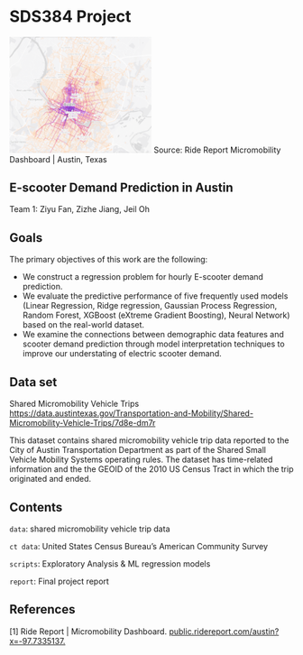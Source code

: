 # SDS384 Project

<img src="https://github.com/jeiloh/SDS384-Project/blob/main/e-scooter_austin.png" width=50% height=50%>
Source: Ride Report Micromobility Dashboard | Austin, Texas

## E-scooter Demand Prediction in Austin

Team 1: Ziyu Fan, Zizhe Jiang, Jeil Oh

## Goals
The primary objectives of this work are the following:
* We construct a regression problem for hourly E-scooter demand prediction.
* We evaluate the predictive performance of five frequently used models (Linear Regression, Ridge regression, Gaussian Process Regression, Random Forest, XGBoost (eXtreme Gradient Boosting), Neural Network) based on the real-world dataset.
* We examine the connections between demographic data features and scooter demand prediction through model interpretation techniques to improve our understating of electric scooter demand.

## Data set
Shared Micromobility Vehicle Trips
https://data.austintexas.gov/Transportation-and-Mobility/Shared-Micromobility-Vehicle-Trips/7d8e-dm7r

This dataset contains shared micromobility vehicle trip data reported to the City of Austin Transportation Department as part of the Shared Small Vehicle Mobility Systems operating rules. The dataset has time-related information and the the GEOID of the 2010 US Census Tract in which the trip originated and ended. 

## Contents
`data`: shared micromobility vehicle trip data

`ct data`: United States Census Bureau’s American Community Survey

`scripts`: Exploratory Analysis & ML regression models

`report`: Final project report

## References
[1] Ride Report | Micromobility Dashboard. [public.ridereport.com/austin?x=-97.7335137.](https://public.ridereport.com/)
